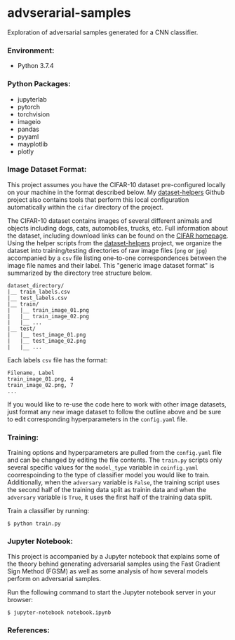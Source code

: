 # advserarial-samples
Exploration of adversarial samples generated for a CNN classifier.

### Environment:

- Python 3.7.4

### Python Packages:

- jupyterlab
- pytorch
- torchvision
- imageio
- pandas
- pyyaml
- mayplotlib
- plotly

### Image Dataset Format:

This project assumes you have the CIFAR-10 dataset pre-configured locally on your machine in the format described below. My [dataset-helpers](https://github.com/dylanell/dataset-helpers) Github project also contains tools that perform this local configuration automatically within the `cifar` directory of the project.

The CIFAR-10 dataset contains images of several different animals and objects including dogs, cats, automobiles, trucks, etc. Full information about the dataset, including download links can be found on the [CIFAR homepage](https://www.cs.toronto.edu/~kriz/cifar.html). Using the helper scripts from the [dataset-helpers](https://github.com/dylanell/dataset-helpers) project, we organize the dataset into training/testing directories of raw image files (`png` or `jpg`) accompanied by a `csv` file listing one-to-one correspondences between the image file names and their label. This "generic image dataset format" is summarized by the directory tree structure below.

```
dataset_directory/
|__ train_labels.csv
|__ test_labels.csv
|__ train/
|   |__ train_image_01.png
|   |__ train_image_02.png
|   |__ ...
|__ test/
|   |__ test_image_01.png
|   |__ test_image_02.png
|   |__ ...   
```

Each labels `csv` file has the format:

```
Filename, Label
train_image_01.png, 4
train_image_02.png, 7
...
```

If you would like to re-use the code here to work with other image datasets, just format any new image dataset to follow the outline above and be sure to edit corresponding hyperparameters in the `config.yaml` file.

### Training:

Training options and hyperparameters are pulled from the `config.yaml` file and can be changed by editing the file contents. The `train.py` scripts only several specific values for the `model_type` variable in `coinfig.yaml` coorrespoinding to the type of classifier model you would like to train. Additionally, when the `adversary` variable is `False`, the training script uses the second half of the training data split as trainin data and when the `adversary` variable is `True`, it uses the first half of the training data split.

Train a classifier by running:

```
$ python train.py
```

### Jupyter Notebook:

This project is accompanied by a Jupyter notebook that explains some of the theory behind generating adversarial samples using the Fast Gradient Sign Method (FGSM) as well as some analysis of how several models perform on adversarial samples.

Run the following command to start the Jupyter notebook server in your browser:

```
$ jupyter-notebook notebook.ipynb
```

### References:

